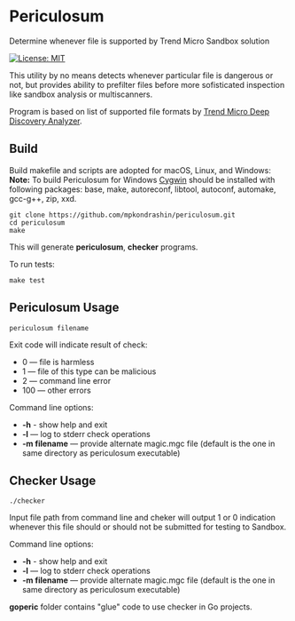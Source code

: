 # Periculosum
Determine whenever file is supported by Trend Micro Sandbox solution 

[![License: MIT](https://img.shields.io/badge/License-MIT-yellow.svg)](https://opensource.org/licenses/MIT)

This utility by no means detects whenever particular file is dangerous or not, but provides ability to prefilter files before more sofisticated inspection like sandbox analysis or multiscanners.

Program is based on list of supported file formats by [Trend Micro Deep Discovery Analyzer](https://success.trendmicro.com/dcx/s/solution/1122240-supported-sandbox-and-u-sandbox-file-types?language=en_US).

## Build

Build makefile and scripts are adopted for macOS, Linux, and Windows:
**Note:** To build Periculosum for Windows [Cygwin](https://www.cygwin.com/) should be installed with following packages: base, make, autoreconf, libtool, autoconf, automake, gcc-g++, zip, xxd.

```code
git clone https://github.com/mpkondrashin/periculosum.git
cd periculosum
make
```

This will generate **periculosum**, **checker** programs.

To run tests:
```code
make test
```

## Periculosum Usage
```code
periculosum filename
```

Exit code will indicate result of check:

- 0 — file is harmless
- 1 — file of this type can be malicious
- 2 — command line error
- 100 — other errors

Command line options:
- **-h** - show help and exit
- **-l** — log to stderr check operations
- **-m filename** — provide alternate magic.mgc file (default is the one in same directory as periculosum executable)

## Checker Usage
```code
./checker
```

Input file path from command line and cheker will output 1 or 0 indication whenever this file
should or should not be submitted for testing to Sandbox.

Command line options:
- **-h** - show help and exit
- **-l** — log to stderr check operations
- **-m filename** — provide alternate magic.mgc file (default is the one in same directory as periculosum executable)

**goperic** folder contains "glue" code to use checker in Go projects.